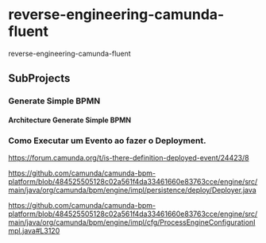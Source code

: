# reverse-engineering-camunda-fluent
reverse-engineering-camunda-fluent


## SubProjects

### Generate Simple BPMN

#### Architecture Generate Simple BPMN



### Como Executar um Evento ao fazer o Deployment.


https://forum.camunda.org/t/is-there-definition-deployed-event/24423/8

https://github.com/camunda/camunda-bpm-platform/blob/484525505128c02a561f4da33461660e83763cce/engine/src/main/java/org/camunda/bpm/engine/impl/persistence/deploy/Deployer.java

https://github.com/camunda/camunda-bpm-platform/blob/484525505128c02a561f4da33461660e83763cce/engine/src/main/java/org/camunda/bpm/engine/impl/cfg/ProcessEngineConfigurationImpl.java#L3120




